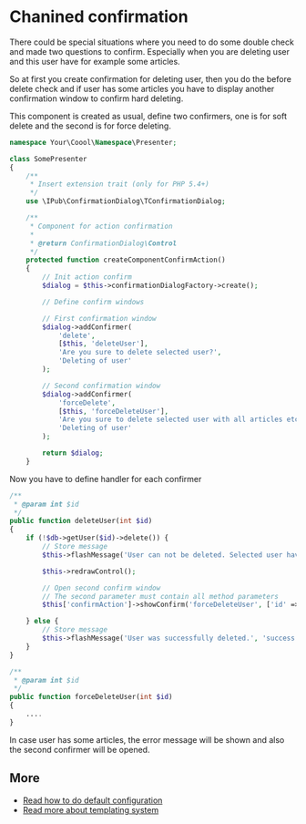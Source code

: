 # Chanined confirmation

There could be special situations where you need to do some double check and made two questions to confirm. Especially when you are deleting user and this user have for example some articles.

So at first you create confirmation for deleting user, then you do the before delete check and if user has some articles you have to display another confirmation window to confirm hard deleting.

This component is created as usual, define two confirmers, one is for soft delete and the second is for force deleting.

```php
namespace Your\Coool\Namespace\Presenter;

class SomePresenter
{
    /**
     * Insert extension trait (only for PHP 5.4+)
     */
    use \IPub\ConfirmationDialog\TConfirmationDialog;

    /**
     * Component for action confirmation
     *
     * @return ConfirmationDialog\Control
     */
    protected function createComponentConfirmAction()
    {
        // Init action confirm
        $dialog = $this->confirmationDialogFactory->create();

        // Define confirm windows

        // First confirmation window
        $dialog->addConfirmer(
            'delete',
            [$this, 'deleteUser'],
            'Are you sure to delete selected user?',
            'Deleting of user'
        );

        // Second confirmation window
        $dialog->addConfirmer(
            'forceDelete',
            [$this, 'forceDeleteUser'],
            'Are you sure to delete selected user with all articles etc.?',
            'Deleting of user'
        );

        return $dialog;
    }
```

Now you have to define handler for each confirmer

```php
/**
 * @param int $id
 */
public function deleteUser(int $id)
{
    if (!$db->getUser($id)->delete()) {
        // Store message
        $this->flashMessage('User can not be deleted. Selected user have some articles.', 'error');

        $this->redrawControl();

        // Open second confirm window
        // The second parameter must contain all method parameters
        $this['confirmAction']->showConfirm('forceDeleteUser', ['id' => $id]);

    } else {
        // Store message
        $this->flashMessage('User was successfully deleted.', 'success');
    }
}

/**
 * @param int $id
 */
public function forceDeleteUser(int $id)
{
    ....
}
```

In case user has some articles, the error message will be shown and also the second confirmer will be opened.

## More

- [Read how to do default configuration](https://github.com/iPublikuj/confirmation-dialog/blob/master/docs/en/index.md)
- [Read more about templating system](https://github.com/iPublikuj/confirmation-dialog/blob/master/docs/en/templating.md)

